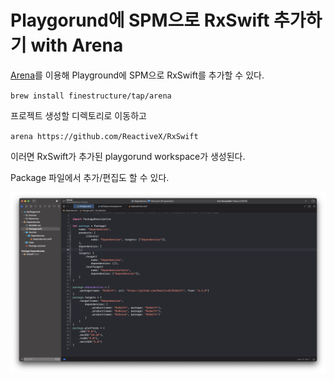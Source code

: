 # Playgorund에 SPM으로 RxSwift 추가하기 with Arena

[Arena](https://github.com/finestructure/Arena)를 이용해 Playground에 SPM으로 RxSwift를 추가할 수 있다.

`brew install finestructure/tap/arena`

프로젝트 생성할 디렉토리로 이동하고 

`arena https://github.com/ReactiveX/RxSwift`

이러면 RxSwift가 추가된 playgorund workspace가 생성된다.

Package 파일에서 추가/편집도 할 수 있다.

![image-20220306153752087](AddRxSwiftInPlaygroundWithArena.assets/image-20220306153752087.png)

